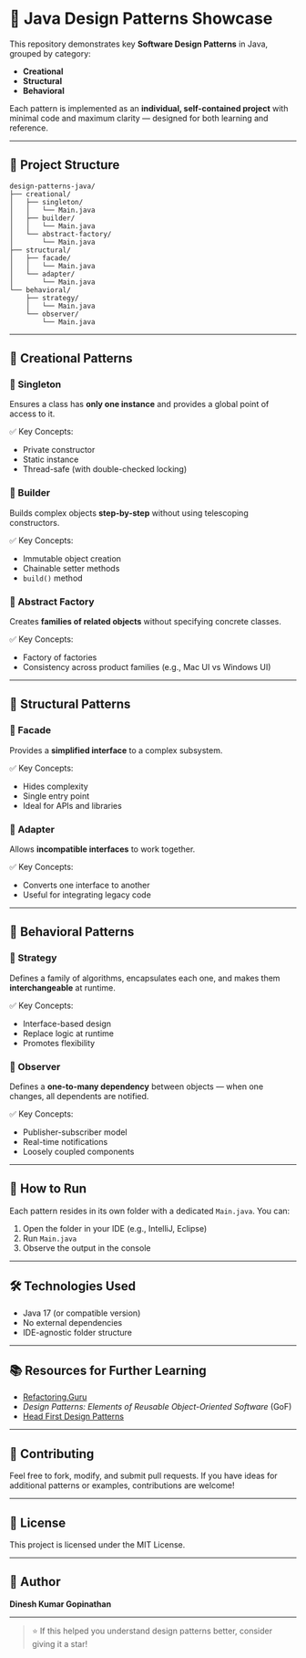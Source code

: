 # 🎯 Java Design Patterns Showcase

This repository demonstrates key **Software Design Patterns** in Java, grouped by category:

- **Creational**
- **Structural**
- **Behavioral**

Each pattern is implemented as an **individual, self-contained project** with minimal code and maximum clarity — designed for both learning and reference.

---

## 📁 Project Structure

```plaintext
design-patterns-java/
├── creational/
│   ├── singleton/
│   │   └── Main.java
│   ├── builder/
│   │   └── Main.java
│   └── abstract-factory/
│       └── Main.java
├── structural/
│   ├── facade/
│   │   └── Main.java
│   └── adapter/
│       └── Main.java
└── behavioral/
    ├── strategy/
    │   └── Main.java
    └── observer/
        └── Main.java
```
---

## 🧱 Creational Patterns

### 🔹 Singleton
Ensures a class has **only one instance** and provides a global point of access to it.

✅ Key Concepts:
- Private constructor
- Static instance
- Thread-safe (with double-checked locking)

### 🔹 Builder
Builds complex objects **step-by-step** without using telescoping constructors.

✅ Key Concepts:
- Immutable object creation
- Chainable setter methods
- `build()` method

### 🔹 Abstract Factory
Creates **families of related objects** without specifying concrete classes.

✅ Key Concepts:
- Factory of factories
- Consistency across product families (e.g., Mac UI vs Windows UI)

---

## 🧩 Structural Patterns

### 🔹 Facade
Provides a **simplified interface** to a complex subsystem.

✅ Key Concepts:
- Hides complexity
- Single entry point
- Ideal for APIs and libraries

### 🔹 Adapter
Allows **incompatible interfaces** to work together.

✅ Key Concepts:
- Converts one interface to another
- Useful for integrating legacy code

---

## 🔁 Behavioral Patterns

### 🔹 Strategy
Defines a family of algorithms, encapsulates each one, and makes them **interchangeable** at runtime.

✅ Key Concepts:
- Interface-based design
- Replace logic at runtime
- Promotes flexibility

### 🔹 Observer
Defines a **one-to-many dependency** between objects — when one changes, all dependents are notified.

✅ Key Concepts:
- Publisher-subscriber model
- Real-time notifications
- Loosely coupled components

---

## 🚀 How to Run

Each pattern resides in its own folder with a dedicated `Main.java`. You can:

1. Open the folder in your IDE (e.g., IntelliJ, Eclipse)
2. Run `Main.java`
3. Observe the output in the console

---

## 🛠 Technologies Used

- Java 17 (or compatible version)
- No external dependencies
- IDE-agnostic folder structure

---

## 📚 Resources for Further Learning

- [Refactoring.Guru](https://refactoring.guru/design-patterns)
- *Design Patterns: Elements of Reusable Object-Oriented Software* (GoF)
- [Head First Design Patterns](https://www.oreilly.com/library/view/head-first-design/0596007124/)

---

## 🤝 Contributing

Feel free to fork, modify, and submit pull requests. If you have ideas for additional patterns or examples, contributions are welcome!

---

## 📄 License

This project is licensed under the MIT License.

---

## 📌 Author

**Dinesh Kumar Gopinathan**  

---

> ⭐ If this helped you understand design patterns better, consider giving it a star!
